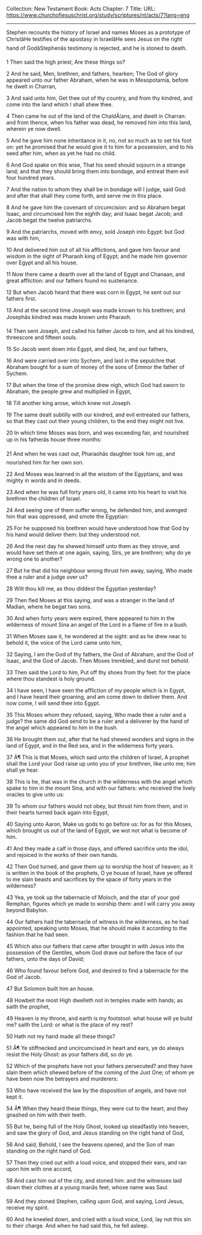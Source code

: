 Collection: New Testament
Book: Acts
Chapter: 7
Title: 
URL: https://www.churchofjesuschrist.org/study/scriptures/nt/acts/7?lang=eng

---

Stephen recounts the history of Israel and names Moses as a prototype of ChristâHe testifies of the apostasy in IsraelâHe sees Jesus on the right hand of GodâStephenâs testimony is rejected, and he is stoned to death.

1 Then said the high priest, Are these things so?

2 And he said, Men, brethren, and fathers, hearken; The God of glory appeared unto our father Abraham, when he was in Mesopotamia, before he dwelt in Charran,

3 And said unto him, Get thee out of thy country, and from thy kindred, and come into the land which I shall shew thee.

4 Then came he out of the land of the ChaldÃ¦ans, and dwelt in Charran: and from thence, when his father was dead, he removed him into this land, wherein ye now dwell.

5 And he gave him none inheritance in it, no, not so much as to set his foot on: yet he promised that he would give it to him for a possession, and to his seed after him, when as yet he had no child.

6 And God spake on this wise, That his seed should sojourn in a strange land; and that they should bring them into bondage, and entreat them evil four hundred years.

7 And the nation to whom they shall be in bondage will I judge, said God: and after that shall they come forth, and serve me in this place.

8 And he gave him the covenant of circumcision: and so Abraham begat Isaac, and circumcised him the eighth day; and Isaac begat Jacob; and Jacob begat the twelve patriarchs.

9 And the patriarchs, moved with envy, sold Joseph into Egypt: but God was with him,

10 And delivered him out of all his afflictions, and gave him favour and wisdom in the sight of Pharaoh king of Egypt; and he made him governor over Egypt and all his house.

11 Now there came a dearth over all the land of Egypt and Chanaan, and great affliction: and our fathers found no sustenance.

12 But when Jacob heard that there was corn in Egypt, he sent out our fathers first.

13 And at the second time Joseph was made known to his brethren; and Josephâs kindred was made known unto Pharaoh.

14 Then sent Joseph, and called his father Jacob to him, and all his kindred, threescore and fifteen souls.

15 So Jacob went down into Egypt, and died, he, and our fathers,

16 And were carried over into Sychem, and laid in the sepulchre that Abraham bought for a sum of money of the sons of Emmor the father of Sychem.

17 But when the time of the promise drew nigh, which God had sworn to Abraham, the people grew and multiplied in Egypt,

18 Till another king arose, which knew not Joseph.

19 The same dealt subtilly with our kindred, and evil entreated our fathers, so that they cast out their young children, to the end they might not live.

20 In which time Moses was born, and was exceeding fair, and nourished up in his fatherâs house three months:

21 And when he was cast out, Pharaohâs daughter took him up, and nourished him for her own son.

22 And Moses was learned in all the wisdom of the Egyptians, and was mighty in words and in deeds.

23 And when he was full forty years old, it came into his heart to visit his brethren the children of Israel.

24 And seeing one of them suffer wrong, he defended him, and avenged him that was oppressed, and smote the Egyptian:

25 For he supposed his brethren would have understood how that God by his hand would deliver them: but they understood not.

26 And the next day he shewed himself unto them as they strove, and would have set them at one again, saying, Sirs, ye are brethren; why do ye wrong one to another?

27 But he that did his neighbour wrong thrust him away, saying, Who made thee a ruler and a judge over us?

28 Wilt thou kill me, as thou diddest the Egyptian yesterday?

29 Then fled Moses at this saying, and was a stranger in the land of Madian, where he begat two sons.

30 And when forty years were expired, there appeared to him in the wilderness of mount Sina an angel of the Lord in a flame of fire in a bush.

31 When Moses saw it, he wondered at the sight: and as he drew near to behold it, the voice of the Lord came unto him,

32 Saying, I am the God of thy fathers, the God of Abraham, and the God of Isaac, and the God of Jacob. Then Moses trembled, and durst not behold.

33 Then said the Lord to him, Put off thy shoes from thy feet: for the place where thou standest is holy ground.

34 I have seen, I have seen the affliction of my people which is in Egypt, and I have heard their groaning, and am come down to deliver them. And now come, I will send thee into Egypt.

35 This Moses whom they refused, saying, Who made thee a ruler and a judge? the same did God send to be a ruler and a deliverer by the hand of the angel which appeared to him in the bush.

36 He brought them out, after that he had shewed wonders and signs in the land of Egypt, and in the Red sea, and in the wilderness forty years.

37 Â¶ This is that Moses, which said unto the children of Israel, A prophet shall the Lord your God raise up unto you of your brethren, like unto me; him shall ye hear.

38 This is he, that was in the church in the wilderness with the angel which spake to him in the mount Sina, and with our fathers: who received the lively oracles to give unto us:

39 To whom our fathers would not obey, but thrust him from them, and in their hearts turned back again into Egypt,

40 Saying unto Aaron, Make us gods to go before us: for as for this Moses, which brought us out of the land of Egypt, we wot not what is become of him.

41 And they made a calf in those days, and offered sacrifice unto the idol, and rejoiced in the works of their own hands.

42 Then God turned, and gave them up to worship the host of heaven; as it is written in the book of the prophets, O ye house of Israel, have ye offered to me slain beasts and sacrifices by the space of forty years in the wilderness?

43 Yea, ye took up the tabernacle of Moloch, and the star of your god Remphan, figures which ye made to worship them: and I will carry you away beyond Babylon.

44 Our fathers had the tabernacle of witness in the wilderness, as he had appointed, speaking unto Moses, that he should make it according to the fashion that he had seen.

45 Which also our fathers that came after brought in with Jesus into the possession of the Gentiles, whom God drave out before the face of our fathers, unto the days of David;

46 Who found favour before God, and desired to find a tabernacle for the God of Jacob.

47 But Solomon built him an house.

48 Howbeit the most High dwelleth not in temples made with hands; as saith the prophet,

49 Heaven is my throne, and earth is my footstool: what house will ye build me? saith the Lord: or what is the place of my rest?

50 Hath not my hand made all these things?

51 Â¶ Ye stiffnecked and uncircumcised in heart and ears, ye do always resist the Holy Ghost: as your fathers did, so do ye.

52 Which of the prophets have not your fathers persecuted? and they have slain them which shewed before of the coming of the Just One; of whom ye have been now the betrayers and murderers:

53 Who have received the law by the disposition of angels, and have not kept it.

54 Â¶ When they heard these things, they were cut to the heart, and they gnashed on him with their teeth.

55 But he, being full of the Holy Ghost, looked up steadfastly into heaven, and saw the glory of God, and Jesus standing on the right hand of God,

56 And said, Behold, I see the heavens opened, and the Son of man standing on the right hand of God.

57 Then they cried out with a loud voice, and stopped their ears, and ran upon him with one accord,

58 And cast him out of the city, and stoned him: and the witnesses laid down their clothes at a young manâs feet, whose name was Saul.

59 And they stoned Stephen, calling upon God, and saying, Lord Jesus, receive my spirit.

60 And he kneeled down, and cried with a loud voice, Lord, lay not this sin to their charge. And when he had said this, he fell asleep.
